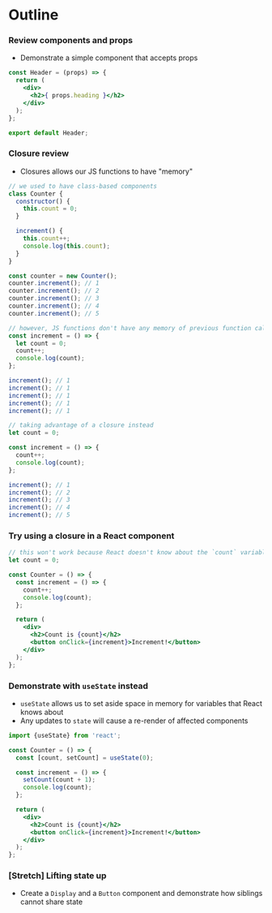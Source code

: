 # Outline

### Review components and props
* Demonstrate a simple component that accepts props

```jsx
const Header = (props) => {
  return (
    <div>
      <h2>{ props.heading }</h2>
    </div>
  );
};

export default Header;
```

### Closure review
* Closures allows our JS functions to have "memory"

```js
// we used to have class-based components
class Counter {
  constructor() {
    this.count = 0;
  }

  increment() {
    this.count++;
    console.log(this.count);
  }
}

const counter = new Counter();
counter.increment(); // 1
counter.increment(); // 2
counter.increment(); // 3
counter.increment(); // 4
counter.increment(); // 5
```

```js
// however, JS functions don't have any memory of previous function calls
const increment = () => {
  let count = 0;
  count++;
  console.log(count);
};

increment(); // 1
increment(); // 1
increment(); // 1
increment(); // 1
increment(); // 1
```

```js
// taking advantage of a closure instead
let count = 0;

const increment = () => {
  count++;
  console.log(count);
};

increment(); // 1
increment(); // 2
increment(); // 3
increment(); // 4
increment(); // 5
```

### Try using a closure in a React component

```jsx
// this won't work because React doesn't know about the `count` variable
let count = 0;

const Counter = () => {
  const increment = () => {
    count++;
    console.log(count);
  };

  return (
    <div>
      <h2>Count is {count}</h2>
      <button onClick={increment}>Increment!</button>
    </div>
  );
};
```

### Demonstrate with `useState` instead
* `useState` allows us to set aside space in memory for variables that React knows about
* Any updates to `state` will cause a re-render of affected components

```jsx
import {useState} from 'react';

const Counter = () => {
  const [count, setCount] = useState(0);

  const increment = () => {
    setCount(count + 1);
    console.log(count);
  };

  return (
    <div>
      <h2>Count is {count}</h2>
      <button onClick={increment}>Increment!</button>
    </div>
  );
};
```

### [Stretch] Lifting state up
* Create a `Display` and a `Button` component and demonstrate how siblings cannot share state
